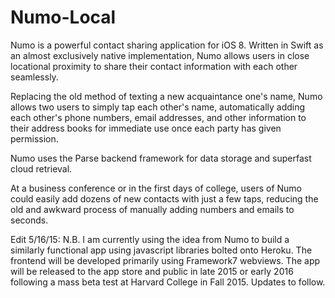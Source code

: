 # Numo-Local

Numo is a powerful contact sharing application for iOS 8. Written in Swift as an almost exclusively native implementation, Numo allows users in close locational proximity to share their contact information with each other seamlessly.

Replacing the old method of texting a new acquaintance one's name, Numo allows two users to simply tap each other's name, automatically adding each other's phone numbers, email addresses, and other information to their address books for immediate use once each party has given permission.

Numo uses the Parse backend framework for data storage and superfast cloud retrieval.


At a business conference or in the first days of college, users of Numo could easily add dozens of new contacts with just a few taps, reducing the old and awkward process of manually adding numbers and emails to seconds.


Edit 5/16/15: N.B. I am currently using the idea from Numo to build a similarly functional app using javascript libraries bolted onto Heroku. The frontend will be developed primarily using Framework7 webviews. The app will be released to the app store and public in late 2015 or early 2016 following a mass beta test at Harvard College in Fall 2015. Updates to follow.
